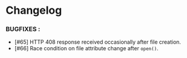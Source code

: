 # Changelog

### BUGFIXES :

- [#65] HTTP 408 response received occasionally after file creation.
- [#66] Race condition on file attribute change after `open()`.
